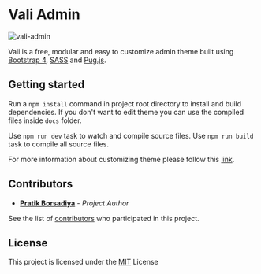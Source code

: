 # Vali Admin

![vali-admin](http://pratikborsadiya.in/blog/vali-admin/vali-admin-banner.gif)

Vali is a free, modular and easy to customize admin theme built using [Bootstrap 4](https://getbootstrap.com), [SASS](http://sass-lang.com) and [Pug.js](https://pugjs.org).

## Getting started

Run a `npm install` command in project root directory to install and build dependencies. If you don't want to edit theme you can use the compiled files inside `docs` folder.

Use `npm run dev` task to watch and compile source files.
Use `npm run build` task to compile all source files.

For more information about customizing theme please follow this [link](http://pratikborsadiya.in/blog/vali-admin/).

## Contributors

* **[Pratik Borsadiya](http://pratikborsadiya.in)** - *Project Author*

See the list of [contributors](https://github.com/pratikborsadiya/vali-admin/graphs/contributors) who participated in this project.

## License

This project is licensed under the [MIT](LICENSE) License
